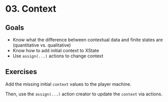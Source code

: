 # 03. Context

## Goals

- Know what the difference between contextual data and finite states are (quantitative vs. qualitative)
- Know how to add initial context to XState
- Use `assign(...)` actions to change context

## Exercises

Add the missing initial `context` values to the player machine.

Then, use the `assign(...)` action creator to update the `context` via actions.

